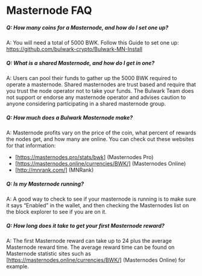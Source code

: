 # Masternode FAQ 

##### Q: How many coins for a Masternode, and how do I set one up?

A: You will need a total of 5000 BWK. Follow this Guide to set one up: https://github.com/bulwark-crypto/Bulwark-MN-Install

##### Q: What is a shared Masternode, and how do I get in one?

A: Users can pool their funds to gather up the 5000 BWK required to operate a masternode. Shared masternodes are trust based and require that you trust the node operator not to take your funds. The Bulwark Team does not support or endorse any masternode operator and advises caution to anyone considering participating in a shared masternode group.

##### Q: How much does a Bulwark Masternode make?

A: Masternode profits vary on the price of the coin, what percent of rewards the nodes get, and how many are online. You can check out these websites for that information:
* [https://masternodes.pro/stats/bwk] (Masternodes Pro)
* [https://masternodes.online/currencies/BWK/] (Masternodes Online)
* [http://mnrank.com/] (MNRank)

##### Q: Is my Masternode running?

A: A good way to check to see if your masternode is running is to make sure it says “Enabled” in the wallet, and then checking the Masternodes list on the block explorer to see if you are on it.

##### Q: How long does it take to get your first Masternode reward?

A: The first Masternode reward can take up to 24 plus the average Masternode reward time. The average reward time can be found on Masternode statistic sites such as [https://masternodes.online/currencies/BWK/] (Masternodes Online) for example.
